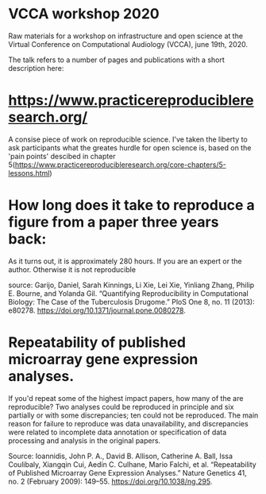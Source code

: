 # VCCA workshop 2020
Raw materials for a workshop on infrastructure and open science at the Virtual Conference on Computational Audiology (VCCA), june 19th, 2020.

The talk refers to a number of pages and publications with a short description here:

# https://www.practicereproducibleresearch.org/
A consise piece of work on reproducible science. I've taken the liberty to ask participants what the greates hurdle for open science is, based on the 'pain points' descibed in chapter 5(https://www.practicereproducibleresearch.org/core-chapters/5-lessons.html)

# How long does it take to reproduce a figure from a paper three years back:
As it turns out, it is approximately 280 hours. If you are an expert or the author. Otherwise it is not reproducible

source: Garijo, Daniel, Sarah Kinnings, Li Xie, Lei Xie, Yinliang Zhang, Philip E. Bourne, and Yolanda Gil. “Quantifying Reproducibility in Computational Biology: The Case of the Tuberculosis Drugome.” PloS One 8, no. 11 (2013): e80278. https://doi.org/10.1371/journal.pone.0080278.

# Repeatability of published microarray gene expression analyses.
If you'd repeat some of the highest impact papers, how many of the are reproducible?
Two analyses could be reproduced in principle and six partially or with some discrepancies; ten could not
be reproduced. The main reason for failure to reproduce was data unavailability, and discrepancies were related to incomplete data annotation or specification of data processing and analysis in the original papers.

Source: Ioannidis, John P. A., David B. Allison, Catherine A. Ball, Issa Coulibaly, Xiangqin Cui, Aedín C. Culhane, Mario Falchi, et al. “Repeatability of Published Microarray Gene Expression Analyses.” Nature Genetics 41, no. 2 (February 2009): 149–55. https://doi.org/10.1038/ng.295.



